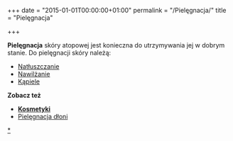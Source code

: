 +++
date = "2015-01-01T00:00:00+01:00"
permalink = "/Pielęgnacja/"
title = "Pielęgnacja"

+++

**Pielęgnacja** skóry atopowej jest konieczna do utrzymywania jej w dobrym stanie. Do pielęgnacji skóry należą:

-   [Natłuszczanie](/atopedia/Natłuszczanie "wikilink")
-   [Nawilżanie](/atopedia/Nawilżanie "wikilink")
-   [Kąpiele](/atopedia/Kąpiele "wikilink")

**Zobacz też**

-   **[Kosmetyki](/atopedia/:kategoria:kosmetyki "wikilink")**
-   [Pielęgnacja dłoni](/atopedia/Pielęgnacja_dłoni "wikilink")

[\*](/atopedia/kategoria:Pielęgnacja "wikilink")